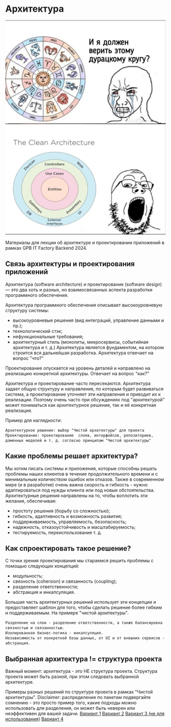 # Архитектура

![meme.png](meme.png)

Материалы для лекции об архитектуре и проектировании приложений в рамках GPB IT Factory Backend 2024.

## Связь архитектуры и проектирования приложений

Архитектура (software architecture) и проектирование (software design) — это два хоть и разных, но взаимосвязанных аспекта разработки программного обеспечения. 

Архитектура программного обеспечения описывает высокоуровневую структуру системы:
- высокоуровневые решения (вид интеграций, управление данными и пр.);
- технологический стэк;
- нефункциональные требования;
- архитектурный стиль (монолиты, микросервисы, событийная архитектура и т. д.)
Архитектура является фундаментом, на котором строится вся дальнейшая разработка. Архитектура отвечает на вопрос "что?"

Проектирование опускается на уровень деталей и направлено на реализацию конкретной архитектуры. Отвечает на вопрос "как?"

Архитектура и проектирование часто пересекаются. Архитектура задает общую структуру и направления, по которым будет развиваться система, а проектирование уточняет эти направления и приводит их к реализации.
Поэтому очень часто при обсуждениях под "архитектурой" может пониматься как архитектурное решение, так и её конкретная реализация.

Пример для наглядности:
```text
Архитектурное решение: выбор "Чистой архитектуры" для проекта
Проектирование: проектирование  слоев, интерфейсов, репозиториев, доменных моделей и т. д. согласно принципам "Чистой архитектуры"
```

## Какие проблемы решает архитектура?

Мы хотим писать системы и приложения, которые способны решать проблемы наших клиентов в течение продолжительного времени и с минимальным количеством ошибок или отказов.
Также в современном мире (и в разработке) очень важна скорость и гибкость - нужно адаптироваться под нужды клиента или под новые обстоятельства.
Архитектурные решения направлены на то, чтобы воплотить эти желания, обеспечивая:
- простоту решения (борьбу со сложностью);
- гибкость, адаптивность и возможность развития;
- поддерживаемость, управляемость, безопасность;
- надежность, отказоустойчивость и масштабируемость;
- тестируемость, переиспользование т. д.

## Как спроектировать такое решение?

С точки зрения проектирования мы стараемся решить проблемы с помощью следующих концепций:
- модульность;
- связность (cohersion) и связанность (coupling);
- разделение ответственности;
- абстракция и инкапсуляция.

Большая часть архитектурных решений использует эти концепции и предоставляет шаблон для того, чтобы сделать решение более гибким и поддерживаемым.
На примере "чистой архитектуры".
```text
Разделение на слои - разделение ответственности, а также балансировка связностью и связанностью.
Изолированная бизнес-логика - инкапсуляция.
Независимость от конкретной базы данных, от UI и от внешних сервисов - абстракция.
```

## Выбранная архитектура != структура проекта

Важный момент: архитектура - это НЕ структура проекта. Структура проекта может быть разной, при этом
следовать выбранной архитектуре.

Примеры разных решений по структуре проекта в рамках "Чистой архитектуры". 
Disclaimer: распределение по пакетам подвергайте сомнению - это просто пример того, какие подходы можно использовать для разделения, он может
быть неверен или неэффективен для вашей задачи.
[Вариант 1](clean_architecture_structure_v1.md)
[Вариант 2](clean_architecture_structure_v2.md)
[Вариант 3 (не для использования)](clean_architecture_structure_v3.md)
[Вариант 4](is_it_really_clean_architecture_structure_v4.md)